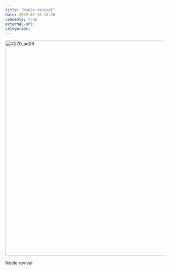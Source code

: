 ```yaml
---
title: "Noele revival"
date: 2009-02-16 18:26
comments: true
external-url:
categories:
---
```

[<img src="http://e.asset.soup.io/asset/0243/4270_ae09.jpeg" width="1024" height="683" alt="4270_ae09" />][1]

Noele revival

  [1]: http://farm4.static.flickr.com/3558/3285256602_6666c706e5_b.jpg
